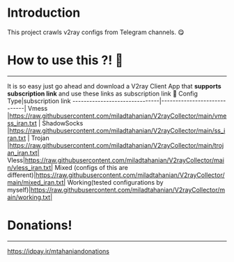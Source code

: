 # Introduction

This project crawls v2ray configs from Telegram channels. 😋

# How to use this ?! 🤔
-------------------------------

It is so easy just go ahead and download a V2ray Client App that **supports subscription link** and use these links as subscription link 🤩
Config Type|subscription link
-------------------------------|-----------------------------|
Vmess         |https://raw.githubusercontent.com/miladtahanian/V2rayCollector/main/vmess_iran.txt      |
ShadowSocks        |https://raw.githubusercontent.com/miladtahanian/V2rayCollector/main/ss_iran.txt  |
Trojan |https://raw.githubusercontent.com/miladtahanian/V2rayCollector/main/trojan_iran.txt|
Vless|https://raw.githubusercontent.com/miladtahanian/V2rayCollector/main/vless_iran.txt|
Mixed (configs of this are different)|https://raw.githubusercontent.com/miladtahanian/V2rayCollector/main/mixed_iran.txt|
Working(tested configurations by myself)|https://raw.githubusercontent.com/miladtahanian/V2rayCollector/main/working.txt|


# Donations!
-------------------------------

https://idpay.ir/mtahaniandonations